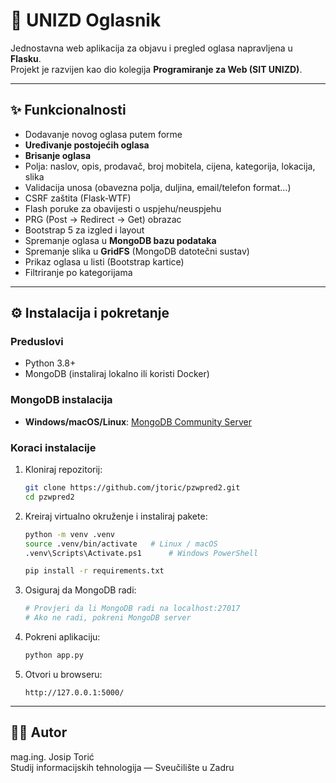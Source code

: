 # 🏫 UNIZD Oglasnik

Jednostavna web aplikacija za objavu i pregled oglasa napravljena u **Flasku**.  
Projekt je razvijen kao dio kolegija **Programiranje za Web (SIT UNIZD)**.

---

## ✨ Funkcionalnosti
- Dodavanje novog oglasa putem forme
- **Uređivanje postojećih oglasa**
- **Brisanje oglasa**
- Polja: naslov, opis, prodavač, broj mobitela, cijena, kategorija, lokacija, slika
- Validacija unosa (obavezna polja, duljina, email/telefon format…)
- CSRF zaštita (Flask-WTF)
- Flash poruke za obavijesti o uspjehu/neuspjehu
- PRG (Post → Redirect → Get) obrazac
- Bootstrap 5 za izgled i layout
- Spremanje oglasa u **MongoDB bazu podataka**
- Spremanje slika u **GridFS** (MongoDB datotečni sustav)
- Prikaz oglasa u listi (Bootstrap kartice)
- Filtriranje po kategorijama

---

## ⚙️ Instalacija i pokretanje

### Preduslovi
- Python 3.8+
- MongoDB (instaliraj lokalno ili koristi Docker)

### MongoDB instalacija
- **Windows/macOS/Linux**: [MongoDB Community Server](https://www.mongodb.com/try/download/community)

### Koraci instalacije

1. Kloniraj repozitorij:
   ```bash
   git clone https://github.com/jtoric/pzwpred2.git
   cd pzwpred2
   ```

2. Kreiraj virtualno okruženje i instaliraj pakete:
   ```bash
   python -m venv .venv
   source .venv/bin/activate   # Linux / macOS
   .venv\Scripts\Activate.ps1      # Windows PowerShell

   pip install -r requirements.txt
   ```

3. Osiguraj da MongoDB radi:
   ```bash
   # Provjeri da li MongoDB radi na localhost:27017
   # Ako ne radi, pokreni MongoDB server
   ```

4. Pokreni aplikaciju:
   ```bash
   python app.py
   ```

5. Otvori u browseru:
   ```
   http://127.0.0.1:5000/
   ```

---


## 👨‍🏫 Autor
mag.ing. Josip Torić  
Studij informacijskih tehnologija — Sveučilište u Zadru
